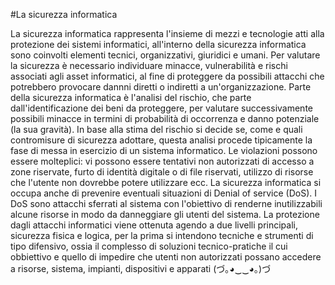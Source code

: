 
#La sicurezza informatica

La sicurezza informatica rappresenta l'insieme di mezzi e tecnologie atti alla protezione dei sistemi informatici, all'interno della sicurezza informatica sono coinvolti elementi tecnici, organizzativi, giuridici e umani. Per valutare la sicurezza è necessario individuare minacce, vulnerabilità e rischi associati agli asset informatici, al fine di proteggere da possibili attacchi che potrebbero provocare dannni diretti o indiretti a un'organizzazione.
Parte della sicurezza informatica è l'analisi del rischio, che parte dall'identificazione dei beni da proteggere, per valutare successivamente possibili minacce in termini di probabilità di occorrenza e danno potenziale (la sua gravità). In base alla stima del rischio si decide se, come e quali contromisure di sicurezza adottare, questa analisi procede tipicamente la fase di messa in esercizio di un sistema informatico.
Le violazioni possono essere molteplici: vi possono essere tentativi non autorizzati di accesso a zone riservate, furto di identità digitale o di file riservati, utilizzo di risorse che l'utente non dovrebbe potere utilizzare ecc. La sicurezza informatica si occupa anche di prevenire eventuali situazioni di Denial of service (DoS). I DoS sono attacchi sferrati al sistema con l'obiettivo di renderne inutilizzabili alcune risorse in modo da danneggiare gli utenti del sistema. 
La protezione dagli attacchi informatici viene ottenuta agendo a due livelli principali, sicurezza fisica e logica, per la prima si intendono tecniche e strumenti di tipo difensivo, ossia il complesso di soluzioni tecnico-pratiche il cui obbiettivo e quello di impedire che utenti non autorizzati possano accedere a risorse, sistema, impianti, dispositivi e apparati
(づ｡◕‿‿◕｡)づ
